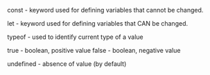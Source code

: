 const - keyword used for defining variables that cannot be changed.

let - keyword used for defining variables that CAN be changed.

typeof - used to identify current type of a value


true - boolean, positive value
false - boolean, negative value

undefined - absence of value (by default)